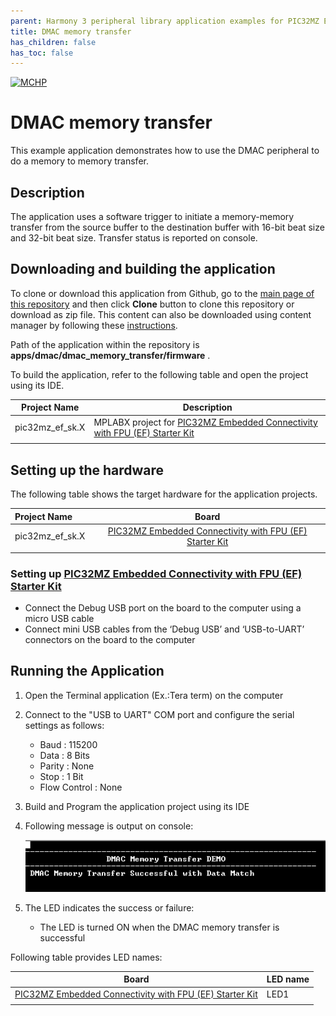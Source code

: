 ```yaml
---
parent: Harmony 3 peripheral library application examples for PIC32MZ EF family
title: DMAC memory transfer 
has_children: false
has_toc: false
---
```


[![MCHP](https://www.microchip.com/ResourcePackages/Microchip/assets/dist/images/logo.png)](https://www.microchip.com)

# DMAC memory transfer

This example application demonstrates how to use the DMAC peripheral to do a memory to memory transfer.

## Description

The application uses a software trigger to initiate a memory-memory transfer from the source buffer to the destination buffer with 16-bit beat size and 32-bit beat size. Transfer status is reported on console.

## Downloading and building the application

To clone or download this application from Github, go to the [main page of this repository](https://github.com/Microchip-MPLAB-Harmony/csp_apps_pic32mz_ef) and then click **Clone** button to clone this repository or download as zip file.
This content can also be downloaded using content manager by following these [instructions](https://github.com/Microchip-MPLAB-Harmony/contentmanager/wiki).

Path of the application within the repository is **apps/dmac/dmac_memory_transfer/firmware** .

To build the application, refer to the following table and open the project using its IDE.

| Project Name      | Description                                    |
| ----------------- | ---------------------------------------------- |
| pic32mz_ef_sk.X | MPLABX project for [PIC32MZ Embedded Connectivity with FPU (EF) Starter Kit](https://www.microchip.com/DevelopmentTools/ProductDetails/dm320007) |
|||

## Setting up the hardware

The following table shows the target hardware for the application projects.

| Project Name| Board|
|:---------|:---------:|
| pic32mz_ef_sk.X | [PIC32MZ Embedded Connectivity with FPU (EF) Starter Kit](https://www.microchip.com/DevelopmentTools/ProductDetails/dm320007) |
|||

### Setting up [PIC32MZ Embedded Connectivity with FPU (EF) Starter Kit](https://www.microchip.com/DevelopmentTools/ProductDetails/dm320007)

- Connect the Debug USB port on the board to the computer using a micro USB cable
- Connect mini USB cables from the ‘Debug USB’ and ‘USB-to-UART’ connectors on the board to the computer

## Running the Application

1. Open the Terminal application (Ex.:Tera term) on the computer
2. Connect to the "USB to UART" COM port and configure the serial settings as follows:
    - Baud : 115200
    - Data : 8 Bits
    - Parity : None
    - Stop : 1 Bit
    - Flow Control : None
3. Build and Program the application project using its IDE
4. Following message is output on console:

   ![output](images/output_dmac_memory_transfer.png)

5. The LED indicates the success or failure:
   - The LED is turned ON when the DMAC memory transfer is successful

Following table provides LED names:

| Board | LED name |
| ----- | -------- |
| [PIC32MZ Embedded Connectivity with FPU (EF) Starter Kit](https://www.microchip.com/DevelopmentTools/ProductDetails/dm320007) | LED1|
|||